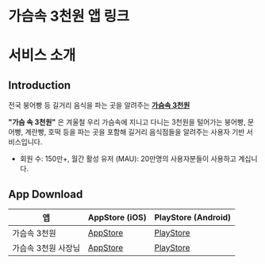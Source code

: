 # 가슴속 3천원 앱 링크

# 서비스 소개

## Introduction

전국 붕어빵 등 길거리 음식을 파는 곳을 알려주는 [**가슴속 3천원**](https://intro.threedollars.co.kr/)

**"가슴 속 3천원"** 은 겨울철 우리 가슴속에 지니고 다니는 3천원을 털어가는 붕어빵, 문어빵, 계란빵, 호떡 등을 파는 곳을 포함해 길거리 음식점들을 알려주는 사용자 기반 서비스입니다.

- 회원 수: 150만+, 월간 활성 유저 (MAU): 20만명의 사용자분들이 사용하고 계십니다.

## App Download

| 앱           | AppStore (iOS)                                                                                                                                                                   | PlayStore (Android)                                                                 |
|-------------|----------------------------------------------------------------------------------------------------------------------------------------------------------------------------------|-------------------------------------------------------------------------------------|
| 가슴속 3천원     | [AppStore](https://apps.apple.com/kr/app/%EA%B0%80%EC%8A%B4%EC%86%8D3%EC%B2%9C%EC%9B%90-%EB%82%98%EC%99%80-%EA%B0%80%EA%B9%8C%EC%9A%B4-%EB%B6%95%EC%96%B4%EB%B9%B5/id1496099467) | [PlayStore](https://play.google.com/store/apps/details?id=com.zion830.threedollars) | 
| 가슴속 3천원 사장님 | [AppStore](https://apps.apple.com/kr/app/%EA%B0%80%EC%8A%B4%EC%86%8D-3%EC%B2%9C%EC%9B%90-%EC%82%AC%EC%9E%A5%EB%8B%98/id1639708958)                                               | [PlayStore](https://play.google.com/store/apps/details?id=app.threedollars.manager) |
